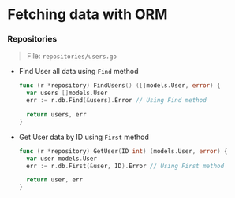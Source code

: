 # Fetching data with ORM

### Repositories

> File: `repositories/users.go`

- Find User all data using `Find` method

  ```go
  func (r *repository) FindUsers() ([]models.User, error) {
    var users []models.User
    err := r.db.Find(&users).Error // Using Find method

    return users, err
  }
  ```

- Get User data by ID using `First` method

  ```go
  func (r *repository) GetUser(ID int) (models.User, error) {
    var user models.User
    err := r.db.First(&user, ID).Error // Using First method

    return user, err
  }
  ```
